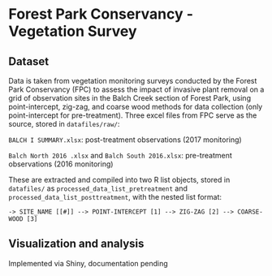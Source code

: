 # Forest Park Conservancy - Vegetation Survey
## Dataset
Data is taken from vegetation monitoring surveys conducted by the Forest Park Conservancy (FPC) to assess the impact of invasive plant removal on a grid of observation sites in the Balch Creek section of Forest Park, using point-intercept, zig-zag, and coarse wood methods for data collection (only point-intercept for pre-treatment). Three excel files from FPC serve as the source, stored in `datafiles/raw/`:

`BALCH I SUMMARY.xlsx`: post-treatment observations (2017 monitoring)

`Balch North 2016 .xlsx` and `Balch South 2016.xlsx`: pre-treatment observations (2016 monitoring)

These are extracted and compiled into two R list objects, stored in `datafiles/` as `processed_data_list_pretreatment` and `processed_data_list_posttreatment`, with the nested list format:

`
-> SITE_NAME [[#]]
--> POINT-INTERCEPT [1]
--> ZIG-ZAG [2]
--> COARSE-WOOD [3]
`

## Visualization and analysis
Implemented via Shiny, documentation pending
